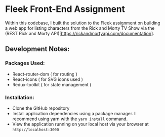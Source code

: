 # Fleek Front-End Assignment

Within this codebase, I built the solution to the Fleek assignment on building a web app for listing characters from the Rick and Morty TV Show via the (REST Rick and Morty API)[https://rickandmortyapi.com/documentation].

## Development Notes: 

### Packages Used: 
- React-router-dom ( for routing )
- React-icons ( for SVG icons used )
- Redux-toolkit ( for state management )
### Installation: 
- Clone the GitHub repository
- Install application dependencies using a package manager. I recommend using yarn with the `yarn install` command. 
- View the application running on your local host via your browser at `http://localhost:3000`
